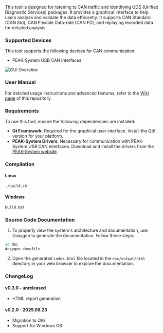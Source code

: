 This tool is designed for listening to CAN traffic and identifying UDS (Unified Diagnostic Services) packages. It provides a graphical interface to help users analyze and validate the data efficiently. It supports CAN Standard (CAN Std), CAN Flexible Data-rate (CAN FD), and replaying recorded data for detailed analysis.  

### Supported Devices

This tool supports the following devices for CAN communication:
- PEAK-System USB CAN interfaces

![GUI Overview](doc/assets/gui.gif)

### User Manual
For detailed usage instructions and advanced features, refer to the [Wiki page](https://github.com/aslansq/uds_tracer/wiki) of this repository.

### Requirements

To use this tool, ensure the following dependencies are installed:

- **Qt Framework**: Required for the graphical user interface. Install the Qt6 version for your platform.
- **PEAK-System Drivers**: Necessary for communication with PEAK-System USB CAN interfaces. Download and install the drivers from the [PEAK-System website](https://www.peak-system.com/).

### Compilation

#### Linux
```bash
./build.sh
```

#### Windows
```bash
build.bat
```

### Source Code Documentation

1. To properly view the system's architecture and documentation, use Doxygen to generate the documentation. Follow these steps:
```bash
cd doc
doxygen doxyfile
```
2. Open the generated `index.html` file located in the `doc/output/html` directory in your web browser to explore the documentation.

### ChangeLog

#### v0.3.0 - unreleased
- HTML report generation

#### v0.2.0 - 2025.06.23
- Migration to Qt6
- Support for Windows OS

